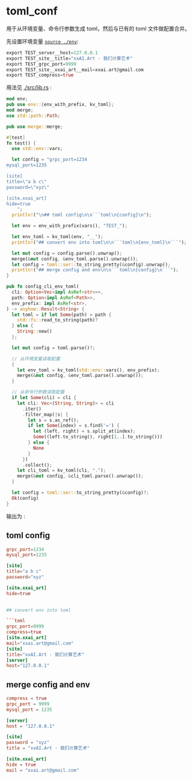[‼️]: ✏️README.mdt

# toml_conf

用于从环境变量、命令行参数生成 toml，然后与已有的 toml 文件做配置合并。

先设置环境变量 [`source ./env`](./env):

```rust
export TEST_server__host=127.0.0.1
export TEST_site__title="xxAI.Art - 我们计算艺术"
export TEST_grpc_port=9999
export TEST_site__xxai_art__mail=xxai.art@gmail.com
export TEST_compress=true
```

用法见 [./src/lib.rs](./src/lib.rs) :

```rust
mod env;
pub use env::{env_with_prefix, kv_toml};
mod merge;
use std::path::Path;

pub use merge::merge;

#[test]
fn test() {
  use std::env::vars;

  let config = "grpc_port=1234
mysql_port=1235

[site]
title=\"a b c\"
password=\"xyz\"

[site.xxai_art]
hide=true
    ";
  println!("\n## toml config\n\n```toml\n{config}\n");

  let env = env_with_prefix(vars(), "TEST_");

  let env_toml = kv_toml(env, "__");
  println!("## convert env into toml\n\n```toml\n{env_toml}\n```");

  let mut config = config.parse().unwrap();
  merge(&mut config, &env_toml.parse().unwrap());
  let config = toml::ser::to_string_pretty(&config).unwrap();
  println!("## merge config and env\n\n```toml\n{config}\n```");
}

pub fn config_cli_env_toml(
  cli: Option<Vec<impl AsRef<str>>>,
  path: Option<impl AsRef<Path>>,
  env_prefix: impl AsRef<str>,
) -> anyhow::Result<String> {
  let toml = if let Some(path) = path {
    std::fs::read_to_string(path)?
  } else {
    String::new()
  };

  let mut config = toml.parse()?;

  // 从环境变量读取配置
  {
    let env_toml = kv_toml(std::env::vars(), env_prefix);
    merge(&mut config, &env_toml.parse().unwrap());
  }

  // 从命令行参数读取配置
  if let Some(cli) = cli {
    let cli: Vec<(String, String)> = cli
      .iter()
      .filter_map(|s| {
        let s = s.as_ref();
        if let Some(index) = s.find('=') {
          let (left, right) = s.split_at(index);
          Some((left.to_string(), right[1..].to_string()))
        } else {
          None
        }
      })
      .collect();
    let cli_toml = kv_toml(cli, ".");
    merge(&mut config, &cli_toml.parse().unwrap());
  }

  let config = toml::ser::to_string_pretty(&config)?;
  Ok(config)
}
```

输出为 :

## toml config

```toml
grpc_port=1234
mysql_port=1235

[site]
title="a b c"
password="xyz"

[site.xxai_art]
hide=true
    

## convert env into toml

```toml
grpc_port=9999
compress=true
[site.xxai_art]
mail="xxai.art@gmail.com"
[site]
title="xxAI.Art - 我们计算艺术"
[server]
host="127.0.0.1"

```
## merge config and env

```toml
compress = true
grpc_port = 9999
mysql_port = 1235

[server]
host = "127.0.0.1"

[site]
password = "xyz"
title = "xxAI.Art - 我们计算艺术"

[site.xxai_art]
hide = true
mail = "xxai.art@gmail.com"

```
